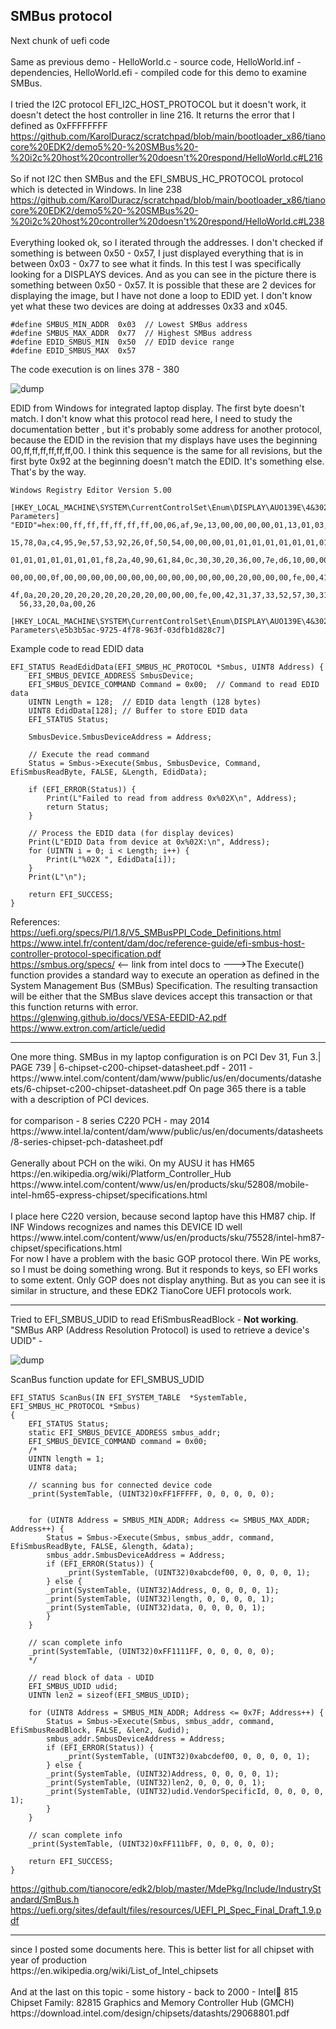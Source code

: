 <h2>SMBus protocol</h2>

Next chunk of uefi code <br /><br />
Same as previous demo - HelloWorld.c - source code, HelloWorld.inf - dependencies, HelloWorld.efi - compiled code for this demo to examine SMBus.
<br /><br />
I tried the I2C protocol EFI_I2C_HOST_PROTOCOL but it doesn't work, it doesn't detect the host controller in line 216. It returns the error that I defined as 0xFFFFFFFF
https://github.com/KarolDuracz/scratchpad/blob/main/bootloader_x86/tianocore%20EDK2/demo5%20-%20SMBus%20-%20i2c%20host%20controller%20doesn't%20respond/HelloWorld.c#L216
<br /><br />
So if not I2C then SMBus and the EFI_SMBUS_HC_PROTOCOL protocol which is detected in Windows. In line 238
https://github.com/KarolDuracz/scratchpad/blob/main/bootloader_x86/tianocore%20EDK2/demo5%20-%20SMBus%20-%20i2c%20host%20controller%20doesn't%20respond/HelloWorld.c#L238
<br /><br />
Everything looked ok, so I iterated through the addresses. I don't checked if something is between 0x50 - 0x57, I just displayed everything that is in between 0x03 - 0x77 to see what it finds. In this test I was specifically looking for a DISPLAYS devices. And as you can see in the picture there is something between 0x50 - 0x57. It is possible that these are 2 devices for displaying the image, but I have not done a loop to EDID yet. I don't know yet what these two devices are doing at addresses 0x33 and x045.

```
#define SMBUS_MIN_ADDR  0x03  // Lowest SMBus address
#define SMBUS_MAX_ADDR  0x77  // Highest SMBus address
#define EDID_SMBUS_MIN  0x50  // EDID device range
#define EDID_SMBUS_MAX  0x57
```

The code execution is on lines 378 - 380


![dump](https://github.com/KarolDuracz/scratchpad/blob/main/bootloader_x86/tianocore%20EDK2/demo5%20-%20SMBus%20-%20i2c%20host%20controller%20doesn't%20respond/1738778791687.jpg?raw=true)

EDID from Windows for integrated laptop display. The first byte doesn't match. I don't know what this protocol read here, I need to study the documentation better
, but it's probably some address for another protocol, because the EDID in the revision that my displays have uses the beginning 00,ff,ff,ff,ff,ff,ff,00. I think this sequence is the same for all revisions, but the first byte 0x92 at the beginning doesn't match the EDID. It's something else. That's by the way.

```
Windows Registry Editor Version 5.00

[HKEY_LOCAL_MACHINE\SYSTEM\CurrentControlSet\Enum\DISPLAY\AUO139E\4&302c6972&0&UID67568640\Device Parameters]
"EDID"=hex:00,ff,ff,ff,ff,ff,ff,00,06,af,9e,13,00,00,00,00,01,13,01,03,80,26,\
  15,78,0a,c4,95,9e,57,53,92,26,0f,50,54,00,00,00,01,01,01,01,01,01,01,01,01,\
  01,01,01,01,01,01,01,f8,2a,40,90,61,84,0c,30,30,20,36,00,7e,d6,10,00,00,18,\
  00,00,00,0f,00,00,00,00,00,00,00,00,00,00,00,00,00,20,00,00,00,fe,00,41,55,\
  4f,0a,20,20,20,20,20,20,20,20,20,00,00,00,fe,00,42,31,37,33,52,57,30,31,20,\
  56,33,20,0a,00,26

[HKEY_LOCAL_MACHINE\SYSTEM\CurrentControlSet\Enum\DISPLAY\AUO139E\4&302c6972&0&UID67568640\Device Parameters\e5b3b5ac-9725-4f78-963f-03dfb1d828c7]
```

Example code to read EDID data

```
EFI_STATUS ReadEdidData(EFI_SMBUS_HC_PROTOCOL *Smbus, UINT8 Address) {
    EFI_SMBUS_DEVICE_ADDRESS SmbusDevice;
    EFI_SMBUS_DEVICE_COMMAND Command = 0x00;  // Command to read EDID data
    UINTN Length = 128;  // EDID data length (128 bytes)
    UINT8 EdidData[128]; // Buffer to store EDID data
    EFI_STATUS Status;

    SmbusDevice.SmbusDeviceAddress = Address;

    // Execute the read command
    Status = Smbus->Execute(Smbus, SmbusDevice, Command, EfiSmbusReadByte, FALSE, &Length, EdidData);
    
    if (EFI_ERROR(Status)) {
        Print(L"Failed to read from address 0x%02X\n", Address);
        return Status;
    }

    // Process the EDID data (for display devices)
    Print(L"EDID Data from device at 0x%02X:\n", Address);
    for (UINTN i = 0; i < Length; i++) {
        Print(L"%02X ", EdidData[i]);
    }
    Print(L"\n");

    return EFI_SUCCESS;
}
```

References:<br />
https://uefi.org/specs/PI/1.8/V5_SMBusPPI_Code_Definitions.html <br />
https://www.intel.fr/content/dam/doc/reference-guide/efi-smbus-host-controller-protocol-specification.pdf<br />
https://smbus.org/specs/ <-- link from intel docs to --->The Execute() function provides a standard way to execute an operation as defined in the 
System Management Bus (SMBus) Specification. The resulting transaction will be either that the 
SMBus slave devices accept this transaction or that this function returns with error.<br />
https://glenwing.github.io/docs/VESA-EEDID-A2.pdf<br />
https://www.extron.com/article/uedid<br />
<hr>
One more thing. SMBus in my laptop configuration is on PCI Dev 31, Fun 3.| PAGE 739 | 
6-chipset-c200-chipset-datasheet.pdf - 2011 - 
https://www.intel.com/content/dam/www/public/us/en/documents/datasheets/6-chipset-c200-chipset-datasheet.pdf
On page 365 there is a table with a description of PCI devices.
<br /><br />
for comparison - 8 series C220 PCH - may 2014
https://www.intel.la/content/dam/www/public/us/en/documents/datasheets/8-series-chipset-pch-datasheet.pdf
<br /><br />
Generally about PCH on the wiki. On my AUSU it has HM65
 https://en.wikipedia.org/wiki/Platform_Controller_Hub <br />
 https://www.intel.com/content/www/us/en/products/sku/52808/mobile-intel-hm65-express-chipset/specifications.html
<br /><br />
I place here C220 version, because second laptop have this HM87 chip. If INF Windows recognizes and names this DEVICE ID well <br />
https://www.intel.com/content/www/us/en/products/sku/75528/intel-hm87-chipset/specifications.html
<br />
For now I have a problem with the basic GOP protocol there. Win PE works, so I must be doing something wrong. But it responds to keys, so EFI works to some extent. Only GOP does not display anything. But as you can see it is similar in structure, and these EDK2 TianoCore UEFI protocols work.
<hr>
Tried to EFI_SMBUS_UDID to read EfiSmbusReadBlock - <b>Not working</b>. "SMBus ARP (Address Resolution Protocol) is used to retrieve a device's UDID" - 

![dump](https://github.com/KarolDuracz/scratchpad/blob/main/bootloader_x86/tianocore%20EDK2/demo5%20-%20SMBus%20-%20i2c%20host%20controller%20doesn't%20respond/1738796910017.jpg?raw=true)

ScanBus function update for EFI_SMBUS_UDID

```
EFI_STATUS ScanBus(IN EFI_SYSTEM_TABLE  *SystemTable, EFI_SMBUS_HC_PROTOCOL *Smbus)
{
	EFI_STATUS Status;
	static EFI_SMBUS_DEVICE_ADDRESS smbus_addr;
	EFI_SMBUS_DEVICE_COMMAND command = 0x00;
	/*
	UINTN length = 1;
	UINT8 data;
	
	// scanning bus for connected device code 
	_print(SystemTable, (UINT32)0xFF1FFFFF, 0, 0, 0, 0, 0);
	
	
	for (UINT8 Address = SMBUS_MIN_ADDR; Address <= SMBUS_MAX_ADDR; Address++) {
		Status = Smbus->Execute(Smbus, smbus_addr, command, EfiSmbusReadByte, FALSE, &length, &data);
		smbus_addr.SmbusDeviceAddress = Address;
		if (EFI_ERROR(Status)) {
			_print(SystemTable, (UINT32)0xabcdef00, 0, 0, 0, 0, 1);
		} else {
		_print(SystemTable, (UINT32)Address, 0, 0, 0, 0, 1);
		_print(SystemTable, (UINT32)length, 0, 0, 0, 0, 1);
		_print(SystemTable, (UINT32)data, 0, 0, 0, 0, 1);
		}
	}
	
	// scan complete info
	_print(SystemTable, (UINT32)0xFF1111FF, 0, 0, 0, 0, 0);
	*/
	
	// read block of data - UDID
	EFI_SMBUS_UDID udid;
	UINTN len2 = sizeof(EFI_SMBUS_UDID);
	
	for (UINT8 Address = SMBUS_MIN_ADDR; Address <= 0x7F; Address++) {
		Status = Smbus->Execute(Smbus, smbus_addr, command, EfiSmbusReadBlock, FALSE, &len2, &udid);
		smbus_addr.SmbusDeviceAddress = Address;
		if (EFI_ERROR(Status)) {
			_print(SystemTable, (UINT32)0xabcdef00, 0, 0, 0, 0, 1);
		} else {
		_print(SystemTable, (UINT32)Address, 0, 0, 0, 0, 1);
		_print(SystemTable, (UINT32)len2, 0, 0, 0, 0, 1);
		_print(SystemTable, (UINT32)udid.VendorSpecificId, 0, 0, 0, 0, 1);
		}
	}
	
	// scan complete info
	_print(SystemTable, (UINT32)0xFF111bFF, 0, 0, 0, 0, 0);
	
	return EFI_SUCCESS;
}
```

https://github.com/tianocore/edk2/blob/master/MdePkg/Include/IndustryStandard/SmBus.h <br />
https://uefi.org/sites/default/files/resources/UEFI_PI_Spec_Final_Draft_1.9.pdf
<hr>
since I posted some documents here. This is better list for all chipset with year of production <br />
https://en.wikipedia.org/wiki/List_of_Intel_chipsets
<br /><br />
And at the last on this topic - some history - back to 2000 - Intel 815 Chipset Family: 82815 
Graphics and Memory Controller 
Hub (GMCH) https://download.intel.com/design/chipsets/datashts/29068801.pdf
